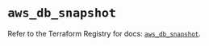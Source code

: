 # `aws_db_snapshot`

Refer to the Terraform Registry for docs: [`aws_db_snapshot`](https://registry.terraform.io/providers/hashicorp/aws/6.6.0/docs/resources/db_snapshot).
